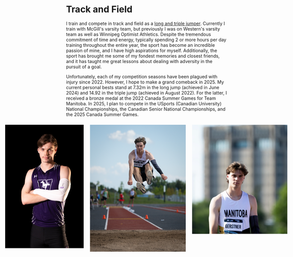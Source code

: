 # Track and Field

I train and compete in track and field as a [long and triple jumper](https://worldathletics.org/athletes/canada/robert-gerstner-14914567). Currently I train with McGill's varsity team, but previously I was on Western's varsity team as well as Winnipeg Optimist Athletics. Despite the tremendous commitment of time and energy, typically spending 2 or more hours per day training throughout the entire year, the sport has become an incredible passion of mine, and I have high aspirations for myself. Additionally, the sport has brought me some of my fondest memories and closest friends, and it has taught me great lessons about dealing with adversity in the pursuit of a goal.

Unfortunately, each of my competition seasons have been plagued with injury since 2022. However, I hope to make a grand comeback in 2025. My current personal bests stand at 7.32m in the long jump (achieved in June 2024) and 14.92 in the triple jump (achieved in August 2022). For the latter, I received a bronze medal at the 2022 Canada Summer Games for Team Manitoba. In 2025, I plan to compete in the USports (Canadian University) National Championships, the Canadian Senior National Championships, and the 2025 Canada Summer Games. 

<div style="display: flex; justify-content: center; align-items: flex-start;">
    <img src="./media/track1.JPG" alt="Track 1" style="height:388px; width:300px; margin:10px;">
    <img src="./media/track2.JPG" alt="Track 2" style="height:399px; width:300px; margin:10px;">
    <img src="./media/track3.PNG" alt="Track 3" style="height:343px; width:300px; margin:10px;">
</div>
